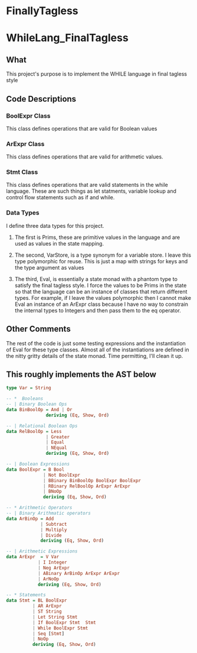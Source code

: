 # FinallyTagless
# WhileLang_FinalTagless

## What
This project's purpose is to implement the WHILE language in final tagless style

## Code Descriptions

### BoolExpr Class
This class defines operations that are valid for Boolean values

### ArExpr Class
This class defines operations that are valid for arithmetic values. 

### Stmt Class
This class defines operations that are valid statements in the while language. 
These are such things as let statments, variable lookup and control flow
statements such as if and while.

### Data Types
I define three data types for this project.

1. The first is Prims, these are primitive values in the language and are used
   as values in the state mapping.
   
2. The second, VarStore, is a type synonym for a variable store. I leave this
   type polymorphic for reuse. This is just a map with strings for keys and the
   type argument as values

3. The third, Eval, is essentially a state monad with a phantom type to satisfy
   the final tagless style. I force the values to be Prims in the state so that
   the language can be an instance of classes that return different types. For
   example, if I leave the values polymorphic then I cannot make Eval an
   instance of an ArExpr class because I have no way to constrain the internal
   types to Integers and then pass them to the eq operator.

## Other Comments
The rest of the code is just some testing expressions and the instantiation of 
Eval for these type classes. Almost all of the instantiations are defined in the
nitty gritty details of the state monad. Time permitting, I'll clean it up.

## This roughly implements the AST below

``` haskell
type Var = String

-- *  Booleans
-- | Binary Boolean Ops
data BinBoolOp = And | Or
               deriving (Eq, Show, Ord)

-- | Relational Boolean Ops
data RelBoolOp = Less
               | Greater
               | Equal
               | NEqual
               deriving (Eq, Show, Ord)

-- | Boolean Expressions
data BoolExpr = B Bool
              | Not BoolExpr
              | BBinary BinBoolOp BoolExpr BoolExpr
              | RBinary RelBoolOp ArExpr ArExpr
              | BNoOp
              deriving (Eq, Show, Ord)

-- * Arithmetic Operators
-- | Binary Arithmatic operators
data ArBinOp = Add
             | Subtract
             | Multiply
             | Divide
             deriving (Eq, Show, Ord)

-- | Arithmetic Expressions
data ArExpr  = V Var
            | I Integer
            | Neg ArExpr
            | ABinary ArBinOp ArExpr ArExpr
            | ArNoOp
            deriving (Eq, Show, Ord)

-- * Statements
data Stmt = BL BoolExpr
          | AR ArExpr
          | ST String
          | Let String Stmt
          | If BoolExpr Stmt  Stmt
          | While BoolExpr Stmt
          | Seq [Stmt]
          | NoOp
          deriving (Eq, Show, Ord)
```
